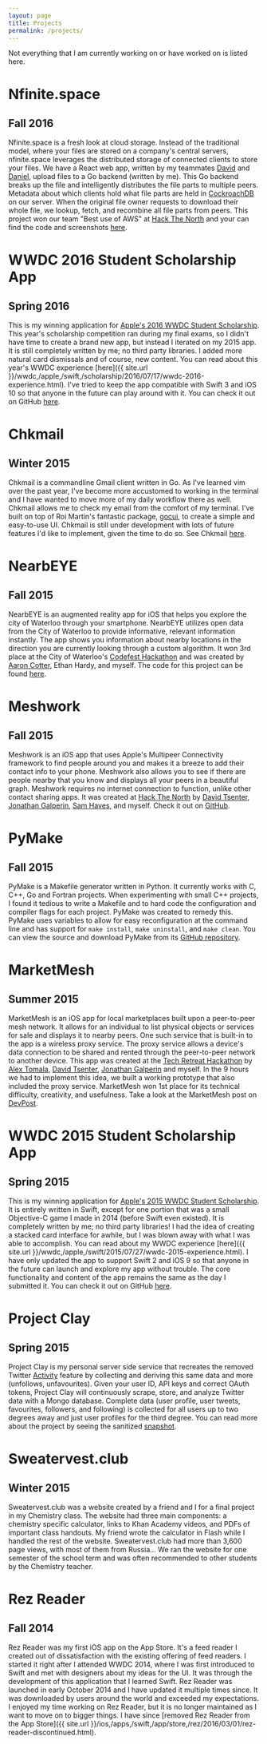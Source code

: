 ```yaml
---
layout: page
title: Projects
permalink: /projects/
---
```

Not everything that I am currently working on or have worked on is listed here.

Nfinite.space
======

Fall 2016
-------

Nfinite.space is a fresh look at cloud storage. Instead of the traditional model, where your files are stored on a company's central servers, nfinite.space leverages the distributed storage of connected clients to store your files. We have a React web app, written by my teammates [David](http://www.davidtsenter.com) and [Daniel](http://prilik.ca), upload files to a Go backend (written by me). This Go backend breaks up the file and intelligently distributes the file parts to multiple peers. Metadata about which clients hold what file parts are held in [CockroachDB](https://www.cockroachlabs.com) on our server. When the original file owner requests to download their whole file, we lookup, fetch, and recombine all file parts from peers. This project won our team "Best use of AWS" at [Hack The North](https://hackthenorth.com) and your can find the code and screenshots [here](https://github.com/Melinysh/nfinite.space).

WWDC 2016 Student Scholarship App
======

Spring 2016
-------

This is my winning application for [Apple's 2016 WWDC Student Scholarship](https://developer.apple.com/wwdc/scholarships/). This year's scholarship competition ran during my final exams, so I didn't have time to create a brand new app, but instead I iterated on my 2015 app. It is still completely written by me; no third party libraries. I added more natural card dismissals and of course, new content. You can read about this year's WWDC experience [here]({{ site.url }}/wwdc,/apple,/swift,/scholarship/2016/07/17/wwdc-2016-experience.html). I've tried to keep the app compatible with Swift 3 and iOS 10 so that anyone in the future can play around with it. You can check it out on GitHub [here](https://github.com/Melinysh/WWDC-Student-Scholarship-App-2016).  

Chkmail 
======= 

Winter 2015
-------  

Chkmail is a commandline Gmail client written in Go. As I've learned vim over the past year, I've become more accustomed to working in the terminal and I have wanted to move more of my daily workflow there as well. Chkmail allows me to check my email from the comfort of my terminal. I've built on top of Roi Martin's fantastic package, [gocui](https://github.com/jroimartin/gocui), to create a simple and easy-to-use UI. Chkmail is still under development with lots of future features I'd like to implement, given the time to do so. See Chkmail [here](https://github.com/Melinysh/Chkmail).

NearbEYE
=======

Fall 2015
------

NearbEYE is an augmented reality app for iOS that helps you explore the city of Waterloo through your smartphone. NearbEYE utilizes open data from the City of Waterloo to provide informative, relevant information instantly. The app shows you information about nearby locations in the direction you are currently looking through a custom algorithm. It won 3rd place at the City of Waterloo's [Codefest Hackathon](http://www.waterloo.ca/en/government/WaterlooCodefest.asp) and was created by [Aaron Cotter](http://aaroncotter.me/), Ethan Hardy, and myself. The code for this project can be found [here](https://github.com/Melinysh/NearbEYE).


Meshwork
=====

Fall 2015
-------

Meshwork is an iOS app that uses Apple's Multipeer Connectivity framework to find people around you and makes it a breeze to add their contact info to your phone. Meshwork also allows you to see if there are people nearby that you know and displays all your peers in a beautiful graph. Meshwork requires no internet connection to function, unlike other contact sharing apps. It was created at [Hack The North](http://hackthenorth.com) by [David Tsenter](http://www.davidtsenter.com), [Jonathan Galperin](http://jgalperin.github.io), [Sam Haves](http://shaves.tk), and myself. Check it out on [GitHub](https://github.com/Melinysh/Meshwork).

PyMake
=======

Fall 2015
-------

PyMake is a Makefile generator written in Python. It currently works with C, C++, Go and Fortran projects. When experimenting with small C++ projects, I found it tedious to write a Makefile and to hard code the configuration and compiler flags for each project. PyMake was created to remedy this. PyMake uses variables to allow for easy reconfiguration at the command line and has support for `make install`, `make uninstall`, and `make clean`. You can view the source and download PyMake from its [GitHub repository](https://github.com/Melinysh/PyMake).

MarketMesh
=====

Summer 2015
-------

MarketMesh is an iOS app for local marketplaces built upon a peer-to-peer mesh network. It allows for an individual to list physical objects or services for sale and displays it to nearby peers. One such service that is built-in to the app is a wireless proxy service. The proxy service allows a device's data connection to be shared and rented through the peer-to-peer network to another device. This app was created at the [Tech Retreat Hackathon](http://techretreat.ca) by [Alex Tomala](http://atomala.com), [David Tsenter](http://www.davidtsenter.com), [Jonathan Galperin](http://jgalperin.github.io) and myself. In the 9 hours we had to implement this idea, we built a working prototype that also included the proxy service. MarketMesh won 1st place for its technical difficulty, creativity, and usefulness. Take a look at the MarketMesh post on [DevPost](http://devpost.com/software/marketmesh).

WWDC 2015 Student Scholarship App
=======

Spring 2015
-----

This is my winning application for [Apple's 2015 WWDC Student Scholarship](https://developer.apple.com/wwdc/scholarships/). It is entirely written in Swift, except for one portion that was a small Objective-C game I made in 2014 (before Swift even existed). It is completely written by me; no third party libraries! I had the idea of creating a stacked card interface for awhile, but I was blown away with what I was able to accomplish. You can read about my WWDC experience [here]({{ site.url }}/wwdc,/apple,/swift/2015/07/27/wwdc-2015-experience.html). I have only updated the app to support Swift 2 and iOS 9 so that anyone in the future can launch and explore my app without trouble. The core functionality and content of the app remains the same as the day I submitted it. You can check it out on GitHub [here](https://github.com/Melinysh/WWDC-2015-Student-App).

Project Clay
=======

Spring 2015
------

Project Clay is my personal server side service that recreates the removed Twitter [Activity](https://blog.twitter.com/2015/updating-trends-on-mobile) feature by collecting and deriving this same data and more (unfollows, unfavourites). Given your user ID, API keys and correct OAuth tokens, Project Clay will continuously scrape, store, and analyze Twitter data with a Mongo database. Complete data (user profile, user tweets, favourites, followers, and following) is collected for all users up to two degrees away and just user profiles for the third degree. You can read more about the project by seeing the sanitized [snapshot](https://github.com/Melinysh/Project-Clay).

Sweatervest.club 
======

Winter 2015 
------

Sweatervest.club was a website created by a friend and I for a final project in my Chemistry class. The website had three main components: a chemistry specific calculator, links to Khan Academy videos, and PDFs of important class handouts. My friend wrote the calculator in Flash while I handled the rest of the website. Sweatervest.club had more than 3,600 page views, with most of them from Russia... We ran the website for one semester of the school term and was often recommended to other students by the Chemistry teacher.

Rez Reader 
=======

Fall 2014
-----
Rez Reader was my first iOS app on the App Store. It's a feed reader I created out of dissatisfaction with the existing offering of feed readers. I started it right after I attended WWDC 2014, where I was first introduced to Swift and met with designers about my ideas for the UI. It was through the development of this application that I learned Swift. Rez Reader was launched in early October 2014 and I have updated it multiple times since. It was downloaded by users around the world and exceeded my expectations. I enjoyed my time working on Rez Reader, but it is no longer maintained as I want to move on to bigger things. I have since [removed Rez Reader from the App Store]({{ site.url }}/ios,/apps,/swift,/app/store,/rez/2016/03/01/rez-reader-discontinued.html).

